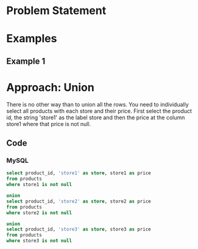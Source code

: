 # Problem Statement

# Examples
## Example 1

# Approach: Union
There is no other way than to union all the rows. 
You need to individually select all products with each store and their price.
First select the product id, the string 'store1' as the label store and then the price at the column store1 where that price is not null.
## Code
### MySQL
```sql
select product_id, 'store1' as store, store1 as price
from products 
where store1 is not null

union
select product_id, 'store2' as store, store2 as price
from products
where store2 is not null

union
select product_id, 'store3' as store, store3 as price
from products
where store3 is not null
```